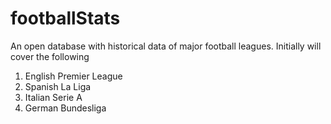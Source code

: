 # footballStats
An open database with historical data of major football leagues. Initially will cover the following

1. English Premier League
2. Spanish La Liga
3. Italian Serie A
4. German Bundesliga
